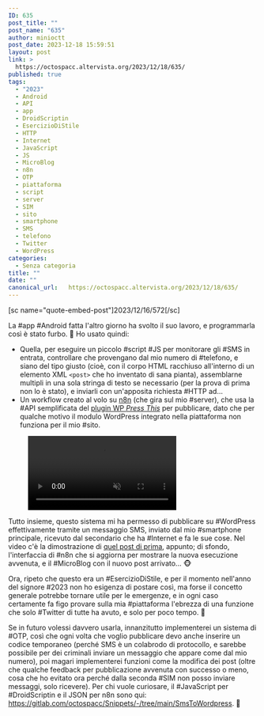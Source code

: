 ```yaml
---
ID: 635
post_title: ""
post_name: "635"
author: minioctt
post_date: 2023-12-18 15:59:51
layout: post
link: >
  https://octospacc.altervista.org/2023/12/18/635/
published: true
tags:
  - "2023"
  - Android
  - API
  - app
  - DroidScriptin
  - EsercizioDiStile
  - HTTP
  - Internet
  - JavaScript
  - JS
  - MicroBlog
  - n8n
  - OTP
  - piattaforma
  - script
  - server
  - SIM
  - sito
  - smartphone
  - SMS
  - telefono
  - Twitter
  - WordPress
categories:
  - Senza categoria
title: ""
date: ""
canonical_url:   https://octospacc.altervista.org/2023/12/18/635/
---
```

<!-- wp:paragraph -->
<p>[sc name="quote-embed-post"]2023/12/16/572[/sc]</p>
<!-- /wp:paragraph -->

<!-- wp:paragraph -->
<p>La #app #Android fatta l'altro giorno ha svolto il suo lavoro, e programmarla così è stato furbo. 🌚️ Ho usato quindi:</p>
<!-- /wp:paragraph -->

<!-- wp:list -->
<ul><!-- wp:list-item -->
<li>Quella, per eseguire un piccolo #script #JS per monitorare gli #SMS in entrata, controllare che provengano dal mio numero di #telefono, e siano del tipo giusto (cioè, con il corpo HTML racchiuso all'interno di un elemento XML <code>&lt;post&gt;</code> che ho inventato di sana pianta), assemblarne multipli in una sola stringa di testo se necessario (per la prova di prima non lo è stato), e inviarli con un'apposita richiesta #HTTP ad...</li>
<!-- /wp:list-item -->

<!-- wp:list-item -->
<li>Un workflow creato al volo su <a href="https://n8n.io/">n8n</a> (che gira sul mio #server), che usa la #API semplificata del <a href="https://wordpress.org/plugins/press-this/">plugin WP <em>Press This</em></a> per pubblicare, dato che per qualche motivo il modulo WordPress integrato nella piattaforma non funziona per il mio #sito.</li>
<!-- /wp:list-item --></ul>
<!-- /wp:list -->

<!-- wp:paragraph -->
<p></p>
<!-- /wp:paragraph -->

<!-- wp:video {"id":636} -->
<figure class="wp-block-video"><video controls muted src="{{site.cdnurl}}/assets/uploads/2023/12/00029.mp4"></video></figure>
<!-- /wp:video -->

<!-- wp:paragraph -->
<p></p>
<!-- /wp:paragraph -->

<!-- wp:paragraph -->
<p>Tutto insieme, questo sistema mi ha permesso di pubblicare su #WordPress effettivamente tramite un messaggio SMS, inviato dal mio #smartphone principale, ricevuto dal secondario che ha #Internet e fa le sue cose. Nel video c'è la dimostrazione di <a href="https://octospacc.altervista.org/2023/12/18/633/">quel post di prima</a>, appunto; di sfondo, l'interfaccia di #n8n che si aggiorna per mostrare la nuova esecuzione avvenuta, e il #MicroBlog con il nuovo post arrivato... 🐵️</p>
<!-- /wp:paragraph -->

<!-- wp:paragraph -->
<p>Ora, ripeto che questo era un #EsercizioDiStile, e per il momento nell'anno del signore #2023 non ho esigenza di postare così, ma forse il concetto generale potrebbe tornare utile per le emergenze, e in ogni caso certamente fa figo provare sulla mia #piattaforma l'ebrezza di una funzione che solo #Twitter di tutte ha avuto, e solo per poco tempo. 😤️</p>
<!-- /wp:paragraph -->

<!-- wp:paragraph -->
<p>Se in futuro volessi davvero usarla, innanzitutto implementerei un sistema di #OTP, così che ogni volta che voglio pubblicare devo anche inserire un codice temporaneo (perché SMS è un colabrodo di protocollo, e sarebbe possibile per dei criminali inviare un messaggio che appare come dal mio numero), poi magari implementerei funzioni come la modifica dei post (oltre che qualche feedback per pubblicazione avvenuta con successo o meno, cosa che ho evitato ora perché dalla seconda #SIM non posso inviare messaggi, solo ricevere). Per chi vuole curiosare, il #JavaScript per #DroidScriptin e il JSON per n8n sono qui: <a href="https://gitlab.com/octospacc/Snippets/-/tree/main/SmsToWordpress">https://gitlab.com/octospacc/Snippets/-/tree/main/SmsToWordpress</a>. 🎀️</p>
<!-- /wp:paragraph -->